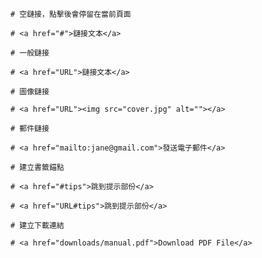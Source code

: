 ```
# 空鏈接，點擊後會停留在當前頁面

# <a href="#">鏈接文本</a>
```

```
# 一般鏈接

# <a href="URL">鏈接文本</a>
```

```
# 圖像鏈接

# <a href="URL"><img src="cover.jpg" alt=""></a>
```

```
# 郵件鏈接

# <a href="mailto:jane@gmail.com">發送電子郵件</a>
```

```
# 建立書籤錨點

# <a href="#tips">跳到提示部份</a>
```

```
# <a href="URL#tips">跳到提示部份</a>
```

```
# 建立下載連結

# <a href="downloads/manual.pdf">Download PDF File</a>
```